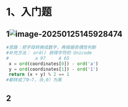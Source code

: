 # 1、入门题

## 1![image-20250125145928474](../AppData/Roaming/Typora/typora-user-images/image-20250125145928474.png)



```python
#思路：把字母转换成数字，再根据奇偶性判断
#补充方法： ord() 获得字符的 Unicode 
#          a 97     A 65
 x = ord(coordinates[0]) - ord('a')
 y = ord(coordinates[1]) - ord('1')
 return (x + y) % 2 == 1
#都转成了0~7，（0,0）为黑
```

## 2

